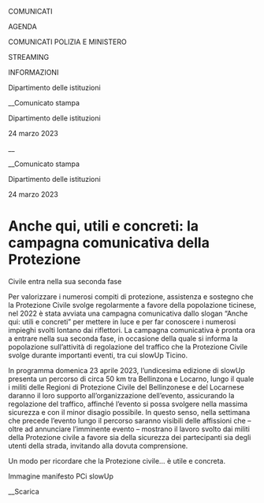 COMUNICATI

AGENDA

COMUNICATI POLIZIA E MINISTERO

STREAMING

INFORMAZIONI

Dipartimento delle istituzioni  

__Comunicato stampa

Dipartimento delle istituzioni  

24 marzo 2023

__

__Comunicato stampa

Dipartimento delle istituzioni  

24 marzo 2023

# Anche qui, utili e concreti: la campagna comunicativa della Protezione
Civile entra nella sua seconda fase

Per valorizzare i numerosi compiti di protezione, assistenza e sostegno che la
Protezione Civile svolge regolarmente a favore della popolazione ticinese, nel
2022 è stata avviata una campagna comunicativa dallo slogan “Anche qui: utili
e concreti” per mettere in luce e per far conoscere i numerosi impieghi svolti
lontano dai riflettori. La campagna comunicativa è pronta ora a entrare nella
sua seconda fase, in occasione della quale si informa la popolazione
sull’attività di regolazione del traffico che la Protezione Civile svolge
durante importanti eventi, tra cui slowUp Ticino.

  

In programma domenica 23 aprile 2023, l’undicesima edizione di slowUp presenta
un percorso di circa 50 km tra Bellinzona e Locarno, lungo il quale i militi
delle Regioni di Protezione Civile del Bellinzonese e del Locarnese daranno il
loro supporto all’organizzazione dell’evento, assicurando la regolazione del
traffico, affinché l’evento si possa svolgere nella massima sicurezza e con il
minor disagio possibile. In questo senso, nella settimana che precede l’evento
lungo il percorso saranno visibili delle affissioni che – oltre ad annunciare
l’imminente evento – mostrano il lavoro svolto dai militi della Protezione
civile a favore sia della sicurezza dei partecipanti sia degli utenti della
strada, invitando alla dovuta comprensione.

Un modo per ricordare che la Protezione civile… è utile e concreta.

Immagine manifesto PCi slowUp

__Scarica

